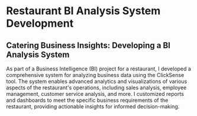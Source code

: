 # Restaurant BI Analysis System Development
## Catering Business Insights: Developing a BI Analysis System
As part of a Business Intelligence (BI) project for a restaurant, I developed a comprehensive system for analyzing business data using the ClickSense tool. The system enables advanced analytics and visualizations of various aspects of the restaurant's operations, including sales analysis, employee management, customer service analysis, and more. I customized reports and dashboards to meet the specific business requirements of the restaurant, providing actionable insights for informed decision-making.





